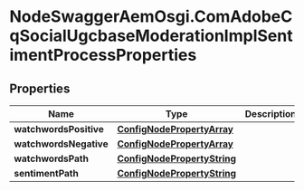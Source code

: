 # NodeSwaggerAemOsgi.ComAdobeCqSocialUgcbaseModerationImplSentimentProcessProperties

## Properties
Name | Type | Description | Notes
------------ | ------------- | ------------- | -------------
**watchwordsPositive** | [**ConfigNodePropertyArray**](ConfigNodePropertyArray.md) |  | [optional] 
**watchwordsNegative** | [**ConfigNodePropertyArray**](ConfigNodePropertyArray.md) |  | [optional] 
**watchwordsPath** | [**ConfigNodePropertyString**](ConfigNodePropertyString.md) |  | [optional] 
**sentimentPath** | [**ConfigNodePropertyString**](ConfigNodePropertyString.md) |  | [optional] 


